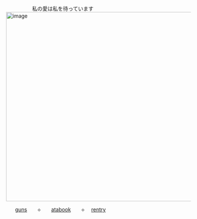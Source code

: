 ⠀  ⠀ ⠀  ⠀  ⠀  私の愛は私を待っています
<img width="720" height="517" alt="image" src="https://github.com/user-attachments/assets/6865c180-64a7-41dc-9d1a-55618be8dba0" />

⠀ ⠀[guns](https://guns.lol/catisaa)⠀ ⠀ ⟡⠀ ⠀ [atabook](https://yurigable.atabook.org)⠀  ⠀ ⟡  ⠀ [rentry](https://rentry.co/gableyuri)
